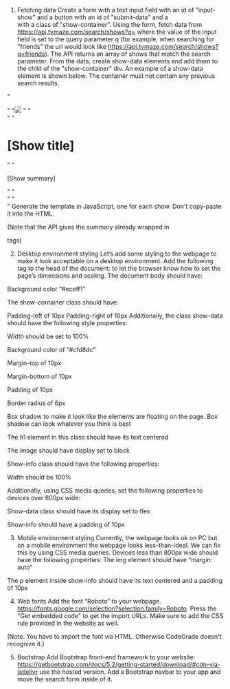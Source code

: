 1. Fetching data
Create a form with a text input field with an id of "input-show" and a button with an id of "submit-data" and a <div> with a class of "show-container".
Using the form, fetch data from https://api.tvmaze.com/search/shows?q= where the value of the input field is set to the query parameter q (for example, when searching for "friends" the url would look like https://api.tvmaze.com/search/shows?q=friends). The API returns an array of shows that match the search parameter.
From the data, create show-data elements and add them to the child of the "show-container" div. An example of a show-data element is shown below. The container must not contain any previous search results.

"<div class="show-data"> "
    "<img src="[show image medium]"> "
    "<div class="show-info">"
        "<h1>[Show title]</h1>" 
        "<p>[Show summary]</p>"
    "</div>"
"</div>" 
Generate the template in JavaScript, one for each show. Don't copy-paste it into the HTML.

(Note that the API gives the summary already wrapped in <p> tags) 


2. Desktop environment styling
Let’s add some styling to the webpage to make it look acceptable on a desktop environment. Add the following tag to the head of the document: <meta name="viewport" content="width=device-width, initial-scale=1.0"> to let the browser know how to set the page’s dimensions and scaling. 
The document body should have: 

Background color “#eceff1” 

The show-container class should have:

Padding-left of 10px
Padding-right of 10px
Additionally, the class show-data should have the following style properties: 

Width should be set to 100% 

Background color of “#cfd8dc” 

Margin-top of 10px

Margin-bottom of 10px

Padding of 10px 

Border radius of 6px 

Box shadow to make it look like the elements are floating on the page. Box shadow can look whatever you think is best 

The h1 element in this class should have its text centered 

The image should have display set to block

Show-info class should have the following properties: 

Width should be 100% 

Additionally, using CSS media queries, set the following properties to devices over 800px wide: 

Show-data class should have its display set to flex 

Show-info should have a padding of 10px 

 

3. Mobile environment styling
Currently, the webpage looks ok on PC but on a mobile environment the webpage looks less-than-ideal. We can fix this by using CSS media queries. Devices less than 800px wide should have the following properties:
The img element should have “margin: auto” 

The p element inside show-info should have its text centered and a padding of 10px 



4. Web fonts
Add the font “Roboto” to your webpage. https://fonts.google.com/selection?selection.family=Roboto. Press the "Get embedded code" to get the import URLs. Make sure to add the CSS rule provided in the website as well.

(Note. You have to import the font via HTML. Otherwise CodeGrade doesn't recognize it.)


5. Bootstrap
Add Bootstrap front-end framework to your website: https://getbootstrap.com/docs/5.2/getting-started/download/#cdn-via-jsdelivr use the hosted version. Add a Bootstrap navbar to your app and move the search form inside of it.
